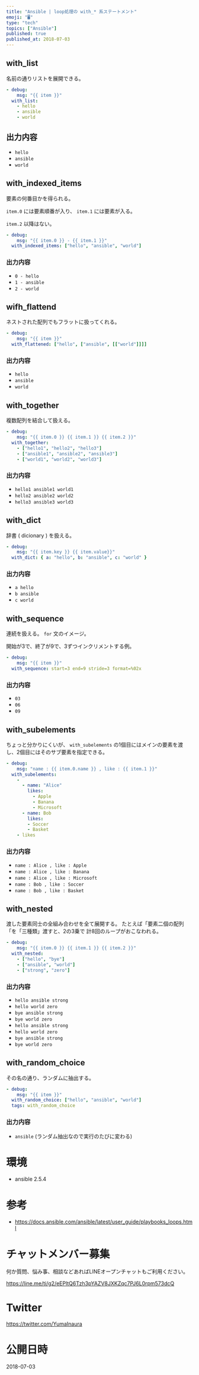 ```yaml
---
title: "Ansible | loop処理の with_* 系ステートメント"
emoji: "🖥"
type: "tech"
topics: ["Ansible"]
published: true
published_at: 2018-07-03
---
```


## with_list

名前の通りリストを展開できる。

```yaml
- debug:
    msg: "{{ item }}"
  with_list:
    - hello
    - ansible
    - world
```

## 出力内容

- `hello`
- `ansible`
- `world`


## with_indexed_items

要素の何番目かを得られる。

`item.0` には要素順番が入り、
`item.1` には要素が入る。

`item.2` 以降はない。


```yaml
- debug:
    msg: "{{ item.0 }} - {{ item.1 }}"
  with_indexed_items: ["hello", "ansible", "world"]
```

### 出力内容

- `0 - hello`
- `1 - ansible`
- `2 - world`

##  wifh_flattend

ネストされた配列でもフラットに扱ってくれる。

```yaml
- debug:
    msg: "{{ item }}"
  with_flattened: ["hello", ["ansible", [["world"]]]]
```

### 出力内容

- `hello`
- `ansible`
- `world`

## with_together

複数配列を結合して扱える。

```yaml
- debug:
    msg: "{{ item.0 }} {{ item.1 }} {{ item.2 }}"
  with_together:
    - ["hello1", "hello2", "hello3"]
    - ["ansible1", "ansible2", "ansible3"]
    - ["world1", "world2", "world3"]
```

### 出力内容

- `hello1 ansible1 world1`
- `hello2 ansible2 world2`
- `hello3 ansible3 world3`

## with_dict

辞書 ( dicionary ) を扱える。

```yaml
- debug:
    msg: "{{ item.key }} {{ item.value}}"
  with_dict: { a: "hello", b: "ansible", c: "world" }
```

### 出力内容

- `a hello`
- `b ansible`
- `c world`

## with_sequence

連続を扱える。 `for` 文のイメージ。

開始が3で、終了が9で、3ずつインクリメントする例。

```yaml
- debug:
    msg: "{{ item }}"
  with_sequence: start=3 end=9 stride=3 format=%02x
```

### 出力内容

- `03`
- `06`
- `09`

## with_subelements

ちょっと分かりにくいが、 `with_subelements` の1個目にはメインの要素を渡し、2個目にはそのサブ要素を指定できる。

```yaml
- debug:
    msg: "name : {{ item.0.name }} , like : {{ item.1 }}"
  with_subelements: 
    - 
      - name: "Alice"
        likes:
          - Apple
          - Banana
          - Microsoft
      - name: Bob
        likes:
        - Soccer
        - Basket
    - likes
```

### 出力内容

- `name : Alice , like : Apple`
- `name : Alice , like : Banana`
- `name : Alice , like : Microsoft`
- `name : Bob , like : Soccer`
- `name : Bob , like : Basket`


## with_nested

渡した要素同士の全組み合わせを全て展開する。
たとえば「要素二個の配列「を「三種類」渡すと、2の3乗で 計8回のループがおこなわれる。

```yaml
- debug:
    msg: "{{ item.0 }} {{ item.1 }} {{ item.2 }}"
  with_nested:
    - ["hello", "bye"]
    - ["ansible", "world"]
    - ["strong", "zero"]
```

### 出力内容

- `hello ansible strong`
- `hello world zero`
- `bye ansible strong`
- `bye world zero`
- `hello ansible strong `
- `hello world zero`
- `bye ansible strong`
- `bye world zero`

## with_random_choice

その名の通り、ランダムに抽出する。

```yaml
- debug:
    msg: "{{ item }}"
  with_random_choice: ["hello", "ansible", "world"]
  tags: with_random_choice
```

### 出力内容

- `ansible` (ランダム抽出なので実行のたびに変わる)

# 環境

- ansible 2.5.4 

# 参考

- https://docs.ansible.com/ansible/latest/user_guide/playbooks_loops.html








<!-- Update From Qiita API -->

# チャットメンバー募集


何か質問、悩み事、相談などあればLINEオープンチャットもご利用ください。

https://line.me/ti/g2/eEPltQ6Tzh3pYAZV8JXKZqc7PJ6L0rpm573dcQ





# Twitter


https://twitter.com/YumaInaura


<!-- Update From Qiita API -->



# 公開日時

2018-07-03
